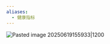 ```yaml
---
aliases:
  - 健康指标
---
```

![Pasted image 20250619155933|1200](https://fig-1321973591.cos.ap-nanjing.myqcloud.com/Pasted%20image%2020250619155933.png)